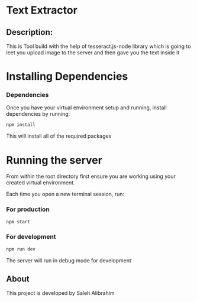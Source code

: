# Text Extractor


## Description:

This is Tool build with the help of tesseract.js-node library which is going to leet you upload image to the server and then gave you the text inside it   




# Installing Dependencies



### Dependencies

Once you have your virtual environment setup and running, install dependencies by running:

```bash
npm install 
```

This will install all of the required packages



# Running the server

From within the root  directory first ensure you are working using your created virtual environment.

Each time you open a new terminal session, run:


### For production 

```bash
npm start
```

### For development 

```bash
npm run dev
```

The server will run in debug mode for development 


## About
This project is developed by Saleh Alibrahim 
